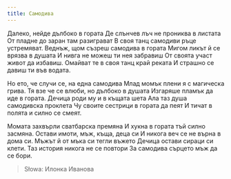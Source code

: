 ```yaml
---
title: Самодива
---
```

Далеко, нейде дълбоко в гората
Де слънчев лъч не прониква в листата
От пладне до заран там разиграват
В своя танц самодиви ръце устремяват.
Веднъж, щом съзреш самодива в гората
Мигом ликът й се врязва в душата
И нивга не можеш ти нея забравиш
От своята участ живот да избавиш.
Омайват те в своя танц край реката
И страшно се давиш ти във водата.

Но ето, че случи се, на една самодива
Млад момък плени я с магическа грива.
Тя взе че се влюби, но дълбоко в душата
Изгаряше пламък да иде в гората.
Дечица роди му и в къщата шета
Ала таз душа самодивска проклета
Чу своите сестрици в гората да пеят
И тичат в полята и силно се смеят.

Момата захвърли сватбарска премяна
И хукна в гората тъй силно засмяна.
Остави имоти, мъж, къща, деца си
И никога веч се не върна в дома си.
Мъжът й от мъка си тегли въжето
Дечица остави сираци си клети.
Таз история никога не се повтори
За самодива сърцето мъж да се бори.

> Słowa: Илонка Иванова
